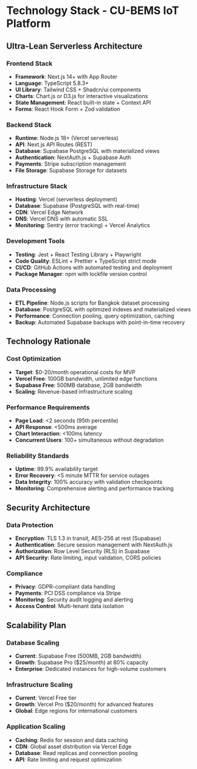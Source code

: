 # Technology Stack - CU-BEMS IoT Platform

## Ultra-Lean Serverless Architecture

### **Frontend Stack**
- **Framework**: Next.js 14+ with App Router
- **Language**: TypeScript 5.8.3+
- **UI Library**: Tailwind CSS + Shadcn/ui components
- **Charts**: Chart.js or D3.js for interactive visualizations
- **State Management**: React built-in state + Context API
- **Forms**: React Hook Form + Zod validation

### **Backend Stack**
- **Runtime**: Node.js 18+ (Vercel serverless)
- **API**: Next.js API Routes (REST)
- **Database**: Supabase PostgreSQL with materialized views
- **Authentication**: NextAuth.js + Supabase Auth
- **Payments**: Stripe subscription management
- **File Storage**: Supabase Storage for datasets

### **Infrastructure Stack**
- **Hosting**: Vercel (serverless deployment)
- **Database**: Supabase (PostgreSQL with real-time)
- **CDN**: Vercel Edge Network
- **DNS**: Vercel DNS with automatic SSL
- **Monitoring**: Sentry (error tracking) + Vercel Analytics

### **Development Tools**
- **Testing**: Jest + React Testing Library + Playwright
- **Code Quality**: ESLint + Prettier + TypeScript strict mode
- **CI/CD**: GitHub Actions with automated testing and deployment
- **Package Manager**: npm with lockfile version control

### **Data Processing**
- **ETL Pipeline**: Node.js scripts for Bangkok dataset processing
- **Database**: PostgreSQL with optimized indexes and materialized views
- **Performance**: Connection pooling, query optimization, caching
- **Backup**: Automated Supabase backups with point-in-time recovery

## Technology Rationale

### **Cost Optimization**
- **Target**: $0-20/month operational costs for MVP
- **Vercel Free**: 100GB bandwidth, unlimited edge functions
- **Supabase Free**: 500MB database, 2GB bandwidth
- **Scaling**: Revenue-based infrastructure scaling

### **Performance Requirements**
- **Page Load**: <2 seconds (95th percentile)
- **API Response**: <500ms average
- **Chart Interaction**: <100ms latency
- **Concurrent Users**: 100+ simultaneous without degradation

### **Reliability Standards**
- **Uptime**: 99.9% availability target
- **Error Recovery**: <5 minute MTTR for service outages
- **Data Integrity**: 100% accuracy with validation checkpoints
- **Monitoring**: Comprehensive alerting and performance tracking

## Security Architecture

### **Data Protection**
- **Encryption**: TLS 1.3 in transit, AES-256 at rest (Supabase)
- **Authentication**: Secure session management with NextAuth.js
- **Authorization**: Row Level Security (RLS) in Supabase
- **API Security**: Rate limiting, input validation, CORS policies

### **Compliance**
- **Privacy**: GDPR-compliant data handling
- **Payments**: PCI DSS compliance via Stripe
- **Monitoring**: Security audit logging and alerting
- **Access Control**: Multi-tenant data isolation

## Scalability Plan

### **Database Scaling**
- **Current**: Supabase Free (500MB, 2GB bandwidth)
- **Growth**: Supabase Pro ($25/month) at 80% capacity
- **Enterprise**: Dedicated instances for high-volume customers

### **Infrastructure Scaling**  
- **Current**: Vercel Free tier
- **Growth**: Vercel Pro ($20/month) for advanced features
- **Global**: Edge regions for international customers

### **Application Scaling**
- **Caching**: Redis for session and data caching
- **CDN**: Global asset distribution via Vercel Edge
- **Database**: Read replicas and connection pooling
- **API**: Rate limiting and request optimization